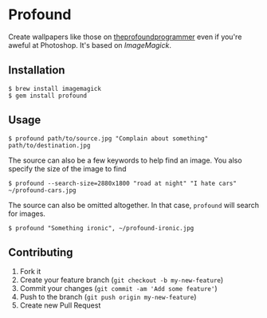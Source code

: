 # Profound

Create wallpapers like those on [theprofoundprogrammer](http://theprofoundprogrammer.com) even if you're aweful at Photoshop. It's based on *ImageMagick*.

## Installation

    $ brew install imagemagick
    $ gem install profound

## Usage

    $ profound path/to/source.jpg "Complain about something" path/to/destination.jpg

The source can also be a few keywords to help find an image. You also specify the size of the image to find

    $ profound --search-size=2880x1800 "road at night" "I hate cars" ~/profound-cars.jpg

The source can also be omitted altogether. In that case, `profound` will search for images.

    $ profound "Something ironic", ~/profound-ironic.jpg

## Contributing

1. Fork it
2. Create your feature branch (`git checkout -b my-new-feature`)
3. Commit your changes (`git commit -am 'Add some feature'`)
4. Push to the branch (`git push origin my-new-feature`)
5. Create new Pull Request
